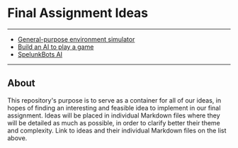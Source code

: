 # Final Assignment Ideas
---

* [General-purpose environment simulator](environment-simulator.md)
* [Build an AI to play a game](game-ai.md)
* [SpelunkBots AI](spelunkbots-ai.md)

---

## About
This repository's purpose is to serve as a container for all of our ideas, in hopes of finding an interesting and feasible idea to implement in our final assignment. Ideas will be placed in individual Markdown files where they will be detailed as much as possible, in order to clarify better their theme and complexity. Link to ideas and their individual Markdown files on the list above.
